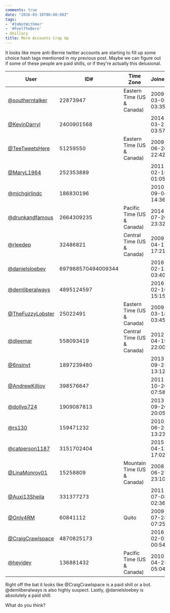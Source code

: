 ```yaml
---
comments: true
date: "2016-03-18T00:00:00Z"
tags:
- '#ImNotWithHer'
- '#FeelTheBern'
- $hillary
title: More Accounts Crop Up
---
```


It looks like more anti-Bernie twitter accounts are starting to fill
up some choice hash tags mentioned in my previous post. Maybe we can
figure out if some of these people are paid shills, or if they're
actually this delusional.



User | ID# | Time Zone | Joined 
-|-|-|-
[@southerntalker](https://twitter.com/southerntalker) | 22873947 | Eastern Time (US & Canada) | 2009-03-05 03:35 
[@KevinDarryl](https://twitter.com/KevinDarryl) | 2400901568 |  | 2014-03-21 03:57 |
[@TeeTweetsHere](https://twitter.com/TeeTweetsHere) | 51259550 | Eastern Time (US & Canada) | 2009-06-26 22:42 
[@MaryL1964](https://twitter.com/MaryL1964) | 252353889 |  | 2011-02-15 01:05 
[@michgirlindc](https://twitter.com/michgirlindc) | 186830196 |  | 2010-09-04 14:36 
[@drunkandfamous](https://twitter.com/drunkandfamous) | 2664309235 | Pacific Time (US & Canada) | 2014-07-20 23:32 
[@rleedep](https://twitter.com/rleedep) | 32486821 | Central Time (US & Canada) | 2009-04-17 17:21 
[@danielsloebey](https://twitter.com/danielsloebey) | 697988570494009344 |  | 2016-02-12 03:40 
[@demliberalways](https://twitter.com/demliberalways) | 4895124597 |  | 2016-02-10 15:15 
[@TheFuzzyLobster](https://twitter.com/TheFuzzyLobster) | 25022491 | Eastern Time (US & Canada) | 2009-03-18 03:45 
[@dleemar](https://twitter.com/dleemar) | 558093419 | Central Time (US & Canada) | 2012-04-19 22:00 
[@6nsinvt](https://twitter.com/6nsinvt) | 1897239480 |  | 2013-09-23 13:12 
[@AndrewKilljoy](https://twitter.com/AndrewKilljoy) | 398576647 |  | 2011-10-26 07:58 
[@dollyp724](https://twitter.com/dollyp724) | 1909087813 |  | 2013-09-26 20:05 
[@rs130](https://twitter.com/rs130) | 159471232 |  | 2010-06-25 13:23 
[@catperson1187](https://twitter.com/catperson1187) | 3151702404 |  | 2015-04-12 17:02 
[@LinaMonroy01](https://twitter.com/LinaMonroy01) | 15258809 | Mountain Time (US & Canada) | 2008-06-27 23:10 
[@Auxi13Sheila](https://twitter.com/Auxi13Sheila) | 331377273 |  | 2011-07-08 02:36 
[@Only4RM](https://twitter.com/Only4RM) | 60841112 | Quito | 2009-07-28 07:25 
[@CraigCrawlspace](https://twitter.com/CraigCrawlspace) | 4870825173 |  | 2016-02-02 00:54 
[@heyjdey](https://twitter.com/heyjdey) | 136881432 | Pacific Time (US & Canada) | 2010-04-25 05:04 



Right off the bat it looks like @CraigCrawlspace is a paid shill or a
bot. @demliberalways is also highly suspect. Lastly, @danielsloebey is
absolutely a paid shill.

What do you think?
